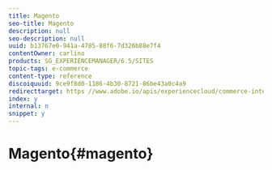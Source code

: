 ```yaml
---
title: Magento
seo-title: Magento
description: null
seo-description: null
uuid: b13767e0-941a-4785-88f6-7d326b88e7f4
contentOwner: carlino
products: SG_EXPERIENCEMANAGER/6.5/SITES
topic-tags: e-commerce
content-type: reference
discoiquuid: 9ce9f8d0-1186-4b30-8721-86be43a0c4a9
redirecttarget: https //www.adobe.io/apis/experiencecloud/commerce-integration-framework/integrations.html#!AdobeDocs/commerce-cif-documentation/master/integrations/02-AEM-Magento.md
index: y
internal: n
snippet: y
---
```


# Magento{#magento}

